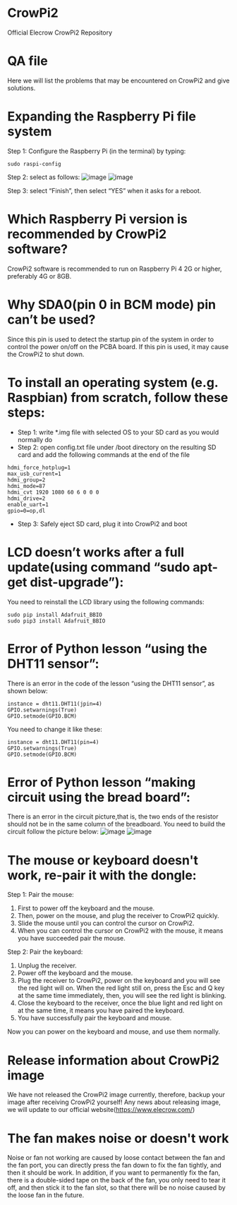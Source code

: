 # CrowPi2
Official Elecrow CrowPi2 Repository



# QA file
Here we will list the problems that may be encountered on CrowPi2 and give solutions.



# Expanding the Raspberry Pi file system
Step 1: Configure the Raspberry Pi (in the terminal) by typing:

````
sudo raspi-config
````

Step 2: select as follows:
![image](https://github.com/Elecrow-RD/CrowPi2/blob/main/1.png)
![image](https://github.com/Elecrow-RD/CrowPi2/blob/main/2.png)

Step 3: select “Finish”, then select “YES” when it asks for a reboot.



# Which Raspberry Pi version is recommended by CrowPi2 software?
CrowPi2 software is recommended to run on Raspberry Pi 4 2G or higher, preferably 4G or 8GB.



# Why SDA0(pin 0 in BCM mode) pin can’t be used?
Since this pin is used to detect the startup pin of the system in order to control the power on/off on the PCBA board. If this pin is used, it may cause the CrowPi2 to shut down.



# To install an operating system (e.g. Raspbian) from scratch, follow these steps:
- Step 1: write \*.img file with selected OS to your SD card as you would normally do
- Step 2: open config.txt file under /boot directory on the resulting SD card and add the following commands at the end of the file
````
hdmi_force_hotplug=1
max_usb_current=1
hdmi_group=2
hdmi_mode=87
hdmi_cvt 1920 1080 60 6 0 0 0
hdmi_drive=2
enable_uart=1
gpio=0=op,dl
````
- Step 3: Safely eject SD card, plug it into CrowPi2 and boot

# LCD doesn’t works after a full update(using command “sudo apt-get dist-upgrade”):
You need to reinstall the LCD library using the following commands:

````
sudo pip install Adafruit_BBIO
sudo pip3 install Adafruit_BBIO
````



# Error of Python lesson “using the DHT11 sensor”:
There is an error in the code of the lesson “using the DHT11 sensor”, as shown below:
  
````
instance = dht11.DHT11(jpin=4)
GPIO.setwarnings(True)
GPIO.setmode(GPIO.BCM)
````


You need to change it like these:

````
instance = dht11.DHT11(pin=4)
GPIO.setwarnings(True)
GPIO.setmode(GPIO.BCM)
````



# Error of Python lesson “making circuit using the bread board”:
There is an error in the circuit picture,that is, the two ends of the resistor should not be in the same column of the breadboard. You need to build the circuit follow the picture below:
![image](https://github.com/Elecrow-RD/CrowPi2/blob/main/4.png)
![image](https://github.com/Elecrow-RD/CrowPi2/blob/main/5.png)



# The mouse or keyboard doesn't work, re-pair it with the dongle:
Step 1:
Pair the mouse:
1. First to power off the keyboard and the mouse.
2. Then, power on the mouse, and plug the receiver to CrowPi2 quickly.
3. Slide the mouse until you can control the cursor on CrowPi2.
4. When you can control the cursor on CrowPi2 with the mouse, it means you have succeeded pair the mouse. 

Step 2:
Pair the keyboard:
1. Unplug the receiver.
2. Power off the keyboard and the mouse.
3. Plug the receiver to CrowPi2, power on the keyboard and you will see the red light will on. When the red light still on, press the Esc and Q key at the same time immediately, then, you will see the red light is blinking.
4. Close the keyboard to the receiver, once the blue light and red light on at the same time, it means you have paired the keyboard.
5. You have successfully pair the keyboard and mouse.

Now you can power on the keyboard and mouse, and use them normally.



# Release information about CrowPi2 image
We have not released the CrowPi2 image currently, therefore, backup your image after receiving CrowPi2 yourself! Any news about releasing image, we will update to our official website(https://www.elecrow.com/)



# The fan makes noise or doesn't work
Noise or fan not working are caused by loose contact between the fan and the fan port, you can directly press the fan down to fix the fan tightly, and then it should be work.
In addition, if you want to permanently fix the fan, there is a double-sided tape on the back of the fan, you only need to tear it off, and then stick it to the fan slot, so that there will be no noise caused by the loose fan in the future.


